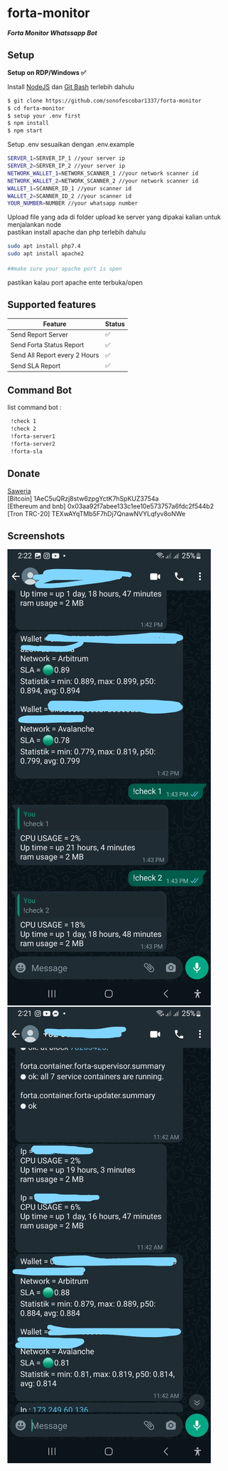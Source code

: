# forta-monitor
***Forta Monitor Whatssapp Bot***

## Setup
**Setup on RDP/Windows ✅**

Install [NodeJS](https://nodejs.org/en/download/)
 dan [Git Bash](https://git-scm.com/downloads) terlebih dahulu
```bash
$ git clone https://github.com/sonofescobar1337/forta-monitor
$ cd forta-monitor
$ setup your .env first
$ npm install
$ npm start
```
Setup .env sesuaikan dengan .env.example <br>
```bash
SERVER_1=SERVER_IP_1 //your server ip
SERVER_2=SERVER_IP_2 //your server ip
NETWORK_WALLET_1=NETWORK_SCANNER_1 //your network scanner id
NETWORK_WALLET_2=NETWORK_SCANNER_2 //your network scanner id
WALLET_1=SCANNER_ID_1 //your scanner id
WALLET_2=SCANNER_ID_2 //your scanner id
YOUR_NUMBER=NUMBER //your whatsapp number
```
Upload file yang ada di folder upload ke server yang dipakai kalian untuk menjalankan node <br>
pastikan install apache dan php terlebih dahulu <br>

```bash
sudo apt install php7.4
sudo apt install apache2

##make sure your apache port is open
```
pastikan kalau port apache ente terbuka/open <br>


## Supported features

| Feature  | Status |
| ------------- | ------------- |
| Send Report Server  | ✅  |
| Send Forta Status Report  | ✅  |
| Send All Report every 2 Hours  | ✅  |
| Send SLA Report  | ✅  |

## Command Bot
list command bot : 
```bash
 !check 1
 !check 2
 !forta-server1
 !forta-server2
 !forta-sla
```
## Donate
[Saweria](https://saweria.co/sonofescobar1337) <br>
[Bitcoin] 1AeC5uQRzj8stw6zpgYctK7hSpKUZ3754a <br>
[Ethereum and bnb] 0x03aa92f7abee133c1ee10e573757a6fdc2f544b2 <br>
[Tron TRC-20] TEXwAYqTMb5F7hDj7QnawNVYLqfyv8oNWe <br>

## Screenshots
![Screenshots 1](https://github.com/sonofescobar1337/forta-monitor/blob/main/assets/scrennshots-1.jpg?raw=true)
![Screenshots 2](https://github.com/sonofescobar1337/forta-monitor/blob/main/assets/screenshots-2.jpg?raw=true)
